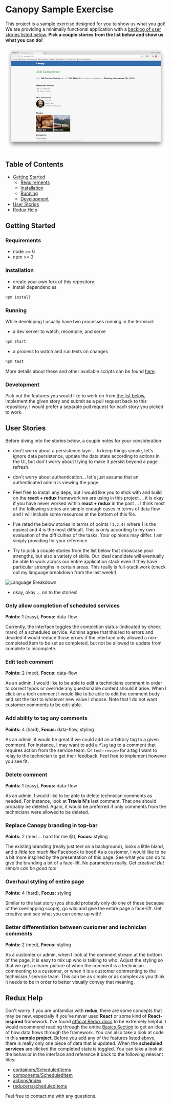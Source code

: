 # Canopy Sample Exercise

This project is a sample exercise designed for you to show us what you got! We are providing a minimally functional application with a [backlog of user stories listed below](#user-stories). **Pick a couple stories from the list below and show us what you can do!**

![screenshot](./public/screenshot.png)

## Table of Contents

- [Getting Started](#getting-started)
  - [Requirements](#requirements)
  - [Installation](#installation)
  - [Running](#running)
  - [Development](#development)
- [User Stories](#user-stories)
- [Redux Help](#redux-help)

## Getting Started

### Requirements

- node >= 6
- npm >= 3

### Installation

- create your own fork of this repository.
- install dependencies

```sh
npm install
```

### Running

While developing I usually have two processes running in the terminal:

- a dev server to watch, recompile, and serve

```sh
npm start
```

- a process to watch and run tests on changes

```sh
npm test
```

More details about these and other available scripts can be found [here](https://github.com/facebookincubator/create-react-app).

### Development

Pick out the features you would like to work on from [the list below](#user-stories), implement the given story and submit as a pull request back to this repository. I would prefer a separate pull request for each story you picked to work.

## User Stories

Before diving into the stories below, a couple notes for your consideration:

- don't worry about a persistence layer... to keep things simple, let's ignore data persistence, update the data state according to actions in the UI, but don't worry about trying to make it persist beyond a page refresh.

- don't worry about authentication... let's just assume that an authenticated admin is viewing the page

- Feel free to install any deps, but I would like you to stick with and build on the **react + redux** framework we are using in this project ... it is okay if you have never worked within **react + redux** in the past ... I think most of the following stories are simple enough cases in terms of data flow and I will include some resources at the bottom of this file.

- I've rated the below stories in terms of points `[1,2,4]` where 1 is the easiest and 4 is the most difficult. This is only according to my own evaluation of the difficulties of the tasks. Your opinions may differ. I am simply providing for your reference.

- Try to pick a couple stories from the list below that showcase your strengths, but also a variety of skills. Our ideal candidate will eventually be able to work across our entire application stack even if they have particular strengths in certain areas. This really is full-stack work (check out my language breakdown from the last week!)

<img alt="Language Breakdown" src="https://wakatime.com/share/@8c97d5a7-02e7-4536-82e6-27d50dfa8c04/32f4d12e-f48f-4f1f-b48a-f7feb7a40c36.svg" width=360 />

- okay, okay ... on to the stories!

### Only allow completion of scheduled services

**Points:** 1 (easy), **Focus:** data-flow

Currently, the interface toggles the completion status (indicated by check mark) of a scheduled service. Admins agree that this led to errors and decided it would reduce those errors if the interface only allowed a non-completed item to be set as completed, but not be allowed to update from complete to incomplete.

### Edit tech comment

**Points:** 2 (med), **Focus:** data-flow

As an admin, I would like to be able to edit a technicians comment in order to correct typos or override any questionable content should it arise. When I click on a tech comment I would like to be able to edit the comment body and set the text to whatever new value I choose. Note that I do not want customer comments to be edit-able.

### Add ability to tag any comments

**Points:** 4 (hard), **Focus:** data-flow, styling

As an admin, it would be great if we could add an arbitrary tag to a given comment. For instance, I may want to add a `flag` tag to a comment that requires action from the service team. Or `tech-review` for a tag I want to relay to the technician to get their feedback. Feel free to implement however you see fit.

### Delete comment

**Points:** 1 (easy), **Focus:** data-flow

As an admin, I would like to be able to delete technician comments as needed. For instance, look at **Travis N's** last comment. That one should probably be deleted. Again, it would be preferred if only comments from the technicians were allowed to be deleted.

### Replace Canopy branding in top-bar

**Points:** 2 (med ... hard for me :smile:), **Focus:** styling

The existing branding (really just text on a background), looks a little bland, and *a little too much like* Facebook to boot! As a customer, I would like to be a bit more inspired by the presentation of this page. See what you can do to give the branding a bit of a face-lift. No parameters really. Get creative! *But simple can be good too!*

### Overhaul styling of entire page

**Points:** 4 (hard), **Focus:** styling

Similar to the last story (you should probably only do one of these because of the overlapping scope), go wild and give the entire page a face-lift. Get creative and see what you can come up with!

### Better differentiation between customer and technician comments

**Points:** 2 (med), **Focus:** styling

As a customer or admin, when I look at the comment stream at the bottom of the page, it is easy to mix up who is talking to who. Adjust the styling so that we get a clearer picture of when the comment is a technician commenting to a customer, or when it is a customer commenting to the technician / service team. This can be as simple or as complex as you think it needs to be in order to better visually convey that meaning.

## Redux Help

Don't worry if you are unfamiliar with **redux**, there are some concepts that may be new, especially if you've never used **React** or some kind of **React-inspired** framework. I've found [official Redux docs](redux.js.org) to be extremely helpful. I would recommend reading through the entire [Basics Section](redux.js.org/docs/basics/) to get an idea of how data flows through the framework. You can also take a look at code in this **sample project**. Before you add any of the features listed [above](#user-stories), there is really only one piece of data that is updated. When the **scheduled services** are clicked the completed state is toggled. You can take a look at the behavior in the interface and reference it back to the following relevant files:

- [containers/ScheduledItems](./containers/ScheduledItems.js)
- [components/ScheduledItem](./components/ScheduledItem.js)
- [actions/index](./actions/index.js)
- [reducers/scheduledItems](./reducers/scheduledItems.js)

Feel free to contact me with any questions.
